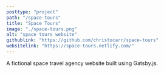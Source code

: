```yaml
---
posttype: "project"
path: "/space-tours"
title: "Space Tours"
image: "./space-tours.png"
alt: "space tours website"
githublink: "https://github.com/christocarr/space-tours"
websitelink: "https://space-tours.netlify.com/"
---
```


A fictional space travel agency website built using Gatsby.js.